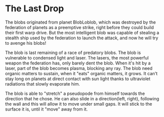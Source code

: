 # The Last Drop

The blobs originated from planet BlobLoblob, which was destroyed by the federation of planets as a preemptive strike, right before they could build their first warp drive. But the most intelligent blob was capable of stealing a stealth ship used by the federation to launch the attack, and now he will try to avenge his blobs!


The blob is last remaining of a race of predatory blobs. The blob is vulnerable to condensed light and laser. The lasers, the most powerful weapon the federation has, only barely dent the blob. When it's hit by a laser, part of the blob becomes plasma, blocking any ray. The blob need organic matters to sustain, when it "eats" organic matters, it grows. It can’t stay long on planets at direct contact with sun light thanks to ultraviolet radiations that slowly evaporate him.


The blob is able to "stretch" a pseudopode from himself towards the direction that he chose. He can also slide in a direction(left, right), following the wall and this will allow it to move under small gaps. It will stick to the surface it is, until it "move" away from it.
